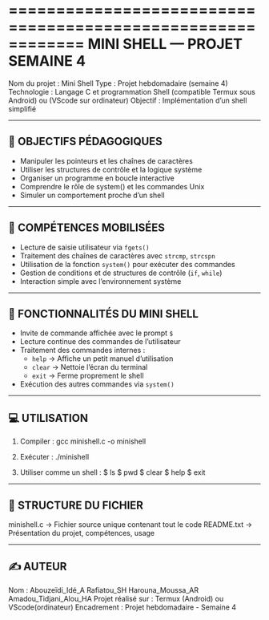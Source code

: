 ============================================================
              MINI SHELL — PROJET SEMAINE 4
============================================================

Nom du projet  : Mini Shell
Type           : Projet hebdomadaire (semaine 4)
Technologie    : Langage C et programmation Shell (compatible Termux sous Android) ou (VScode sur ordinateur)
Objectif       : Implémentation d’un shell simplifié

------------------------------------------------------------
🎯 OBJECTIFS PÉDAGOGIQUES
------------------------------------------------------------
- Manipuler les pointeurs et les chaînes de caractères
- Utiliser les structures de contrôle et la logique système
- Organiser un programme en boucle interactive
- Comprendre le rôle de system() et les commandes Unix
- Simuler un comportement proche d’un shell

------------------------------------------------------------
🔧 COMPÉTENCES MOBILISÉES
------------------------------------------------------------
- Lecture de saisie utilisateur via `fgets()`
- Traitement des chaînes de caractères avec `strcmp`, `strcspn`
- Utilisation de la fonction `system()` pour exécuter des commandes
- Gestion de conditions et de structures de contrôle (`if`, `while`)
- Interaction simple avec l’environnement système

------------------------------------------------------------
🚀 FONCTIONNALITÉS DU MINI SHELL
------------------------------------------------------------
- Invite de commande affichée avec le prompt `$`
- Lecture continue des commandes de l’utilisateur
- Traitement des commandes internes :
    * `help`  → Affiche un petit manuel d’utilisation
    * `clear` → Nettoie l’écran du terminal
    * `exit`  → Ferme proprement le shell
- Exécution des autres commandes via `system()`

------------------------------------------------------------
💻 UTILISATION
------------------------------------------------------------
1. Compiler :
   gcc minishell.c -o minishell

2. Exécuter :
   ./minishell

3. Utiliser comme un shell :
   $ ls
   $ pwd
   $ clear
   $ help
   $ exit

------------------------------------------------------------
📁 STRUCTURE DU FICHIER
------------------------------------------------------------
minishell.c  → Fichier source unique contenant tout le code
README.txt   → Présentation du projet, compétences, usage

------------------------------------------------------------
✍️ AUTEUR
------------------------------------------------------------
Nom : 
Abouzeïdi_Idé_A
Rafiatou_SH
Harouna_Moussa_AR
Amadou_Tidjani_Alou_HA
Projet réalisé sur : Termux (Android) ou VScode(ordinateur)
Encadrement : Projet hebdomadaire - Semaine 4
